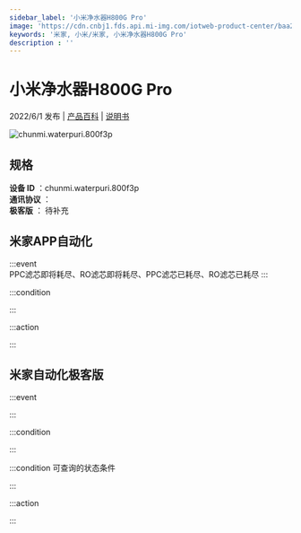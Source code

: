 ```yaml
---
sidebar_label: '小米净水器H800G Pro'
image: 'https://cdn.cnbj1.fds.api.mi-img.com/iotweb-product-center/baa219a0704dc31e64c0b72677d3f040_1646215733209.png?GalaxyAccessKeyId=AKVGLQWBOVIRQ3XLEW&Expires=9223372036854775807&Signature=EbqDCEuqTq5d0zPPwRKvH5ek1+A='
keywords: '米家, 小米/米家, 小米净水器H800G Pro'
description : ''
---
```

# 小米净水器H800G Pro

2022/6/1 发布 | [产品百科](https://home.mi.com/webapp/content/baike/product/index.html?model=chunmi.waterpuri.800f3p/) | [说明书](https://home.mi.com/views/introduction.html?model=chunmi.waterpuri.800f3p&region=cn)

![chunmi.waterpuri.800f3p](https://cdn.cnbj1.fds.api.mi-img.com/iotweb-product-center/baa219a0704dc31e64c0b72677d3f040_1646215733209.png?GalaxyAccessKeyId=AKVGLQWBOVIRQ3XLEW&Expires=9223372036854775807&Signature=EbqDCEuqTq5d0zPPwRKvH5ek1+A=)

## 规格  
> 
**设备 ID** ：chunmi.waterpuri.800f3p  
**通讯协议** ：  
**极客版**  ： 待补充 


## 米家APP自动化  

:::event  
PPC滤芯即将耗尽、RO滤芯即将耗尽、PPC滤芯已耗尽、RO滤芯已耗尽
:::

:::condition  

:::

:::action   

:::

## 米家自动化极客版  

:::event  

:::

:::condition  

:::

:::condition 可查询的状态条件  

:::

:::action  

:::

        
